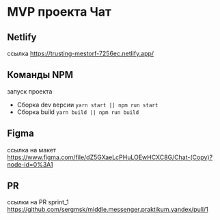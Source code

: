 # MVP проекта Чат

## Netlify
ссылка
https://trusting-mestorf-7256ec.netlify.app/

## Команды NPM
запуск проекта
- Сборка dev версии `yarn start || npm run start` 
- Сборка build `yarn build || npm run build` 

## Figma
ссылка на макет
https://www.figma.com/file/dZ5GXaeLcPHuLOEwHCXC8G/Chat-(Copy)?node-id=0%3A1

## PR
ссылки на PR
sprint_1 https://github.com/sergmsk/middle.messenger.praktikum.yandex/pull/1
